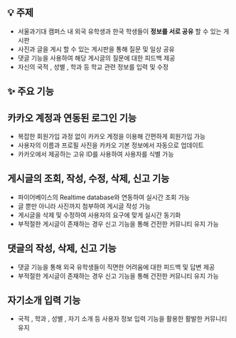 ## 💡 주제

- 서울과기대 캠퍼스 내 외국 유학생과 한국 학생들이 **정보를 서로 공유** 할 수 있는 게시판
- 사진과 글을 게시 할 수 있는 게시판을 통해 질문 및 일상 공유
- 댓글 기능을 사용하여 해당 게시글의 질문에 대한 피드백 제공
- 자신의 국적 , 성별 , 학과 등 학교 관련 정보를 입력 및 수정

## ✨ 주요 기능

## **카카오 계정과 연동된 로그인 기능**

- 복잡한 회원가입 과정 없이 카카오 계정을 이용해 간편하게 회원가입 가능
- 사용자의 이름과 프로필 사진을 카카오 기본 정보에서 자동으로 업데이트
- 카카오에서 제공하는 고유 ID를 사용하여 사용자를 식별 가능

## **게시글의 조회, 작성, 수정, 삭제, 신고 기능**

- 파이어베이스의 Realtime database와 연동하여 실시간 조회 가능
- 글 뿐만 아니라 사진까지 첨부하여 게시글 작성 가능
- 게시글을 삭제 및 수정하여 사용자의 요구에 맞게 실시간 동기화
- 부적절한 게시글이 존재하는 경우 신고 기능을 통해 건전한 커뮤니티 유지 가능

## **댓글의 작성, 삭제, 신고 기능**

- 댓글 기능을 통해 외국 유학생들이 직면한 어려움에 대한 피드백 및 답변 제공
- 부적절한 게시글이 존재하는 경우 신고 기능을 통해 건전한 커뮤니티 유지 가능

## 자기소개 입력 기능

- 국적 , 학과 , 성별 , 자기 소개 등 사용자 정보 입력 기능을 활용한 활발한 커뮤니티 유지
